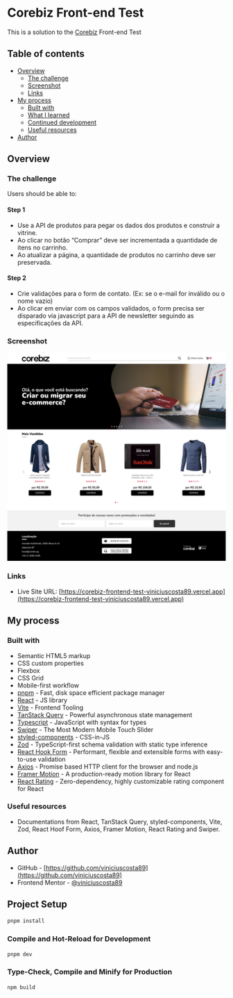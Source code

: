 # Corebiz Front-end Test

This is a solution to the [Corebiz](https://www.corebiz.ag/) Front-end Test

## Table of contents

- [Overview](#overview)
  - [The challenge](#the-challenge)
  - [Screenshot](#screenshot)
  - [Links](#links)
- [My process](#my-process)
  - [Built with](#built-with)
  - [What I learned](#what-i-learned)
  - [Continued development](#continued-development)
  - [Useful resources](#useful-resources)
- [Author](#author)

## Overview

### The challenge

Users should be able to:

#### Step 1

- Use a API de produtos para pegar os dados dos produtos e construir a vitrine.
- Ao clicar no botão “Comprar” deve ser incrementada a quantidade de itens no carrinho.
- Ao atualizar a página, a quantidade de produtos no carrinho deve ser preservada.

#### Step 2

- Crie validações para o form de contato. (Ex: se o e-mail for inválido ou o nome vazio)
- Ao clicar em enviar com os campos validados, o form precisa ser disparado via javascript para a API de newsletter seguindo as especificações da API.

### Screenshot

![](./screenshot.jpg)

### Links

- Live Site URL: [https://corebiz-frontend-test-viniciuscosta89.vercel.app](https://corebiz-frontend-test-viniciuscosta89.vercel.app)

## My process

### Built with

- Semantic HTML5 markup
- CSS custom properties
- Flexbox
- CSS Grid
- Mobile-first workflow
- [pnpm](https://pnpm.io) - Fast, disk space efficient package manager
- [React](https://react.dev) - JS library
- [Vite](https://vitejs.dev) - Frontend Tooling
- [TanStack Query](https://tanstack.com/query/latest/docs/react/overview) - Powerful asynchronous state management
- [Typescript](https://www.typescriptlang.org) - JavaScript with syntax for types
- [Swiper](https://swiperjs.com) - The Most Modern Mobile Touch Slider
- [styled-components](https://styled-components.com) - CSS-in-JS
- [Zod](https://zod.dev) - TypeScript-first schema validation with static type inference
- [React Hook Form](https://www.react-hook-form.com) - Performant, flexible and extensible forms with easy-to-use validation
- [Axios](https://axios-http.com/) - Promise based HTTP client for the browser and node.js
- [Framer Motion](https://www.framer.com/motion/) - A production-ready motion library for React
- [React Rating](https://react-rating.onrender.com) - Zero-dependency, highly customizable rating component for React

### Useful resources

- Documentations from React, TanStack Query, styled-components, Vite, Zod, React Hoof Form, Axios, Framer Motion, React Rating and Swiper.

## Author

- GitHub - [https://github.com/viniciuscosta89](https://github.com/viniciuscosta89)
- Frontend Mentor - [@viniciuscosta89](https://www.frontendmentor.io/profile/viniciuscosta89)

## Project Setup

```sh
pnpm install
```

### Compile and Hot-Reload for Development

```sh
pnpm dev
```

### Type-Check, Compile and Minify for Production

```sh
npm build
```

